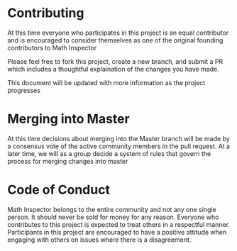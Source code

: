# Contributing
At this time everyone who participates in this project is an equal contributor and is encouraged to consider themselves as one of the original founding contributors to Math Inspector

Please feel free to fork this project, create a new branch, and submit a PR which includes a thoughtful explaination of the changes you have made.

This document will be updated with more information as the project progresses

# Merging into Master
At this time decisions about merging into the Master branch will be made by a consensus vote of the active community members in the pull request.  At a later time, we will as a group decide a system of rules that govern the process for merging changes into master

# Code of Conduct
Math Inspector belongs to the entire community and not any one single person.  It should never be sold for money for any reason.  Everyone who contributes to this project is expected to treat others in a respectful manner.  Participants in this project are encouraged to have a positive attitude when engaging with others on issues where there is a disagreement.
